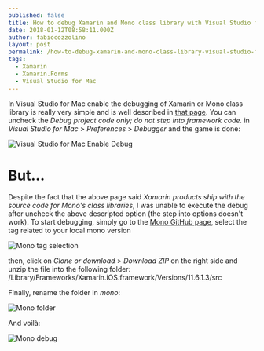 ```yaml
---
published: false
title: How to debug Xamarin and Mono class library with Visual Studio for Mac
date: 2018-01-12T08:58:11.000Z
author: fabiocozzolino
layout: post
permalink: /how-to-debug-xamarin-and-mono-class-library-visual-studio-for-mac/
tags:
  - Xamarin
  - Xamarin.Forms
  - Visual Studio for Mac
---
```

In Visual Studio for Mac enable the debugging of Xamarin or Mono class library is really very simple and is well described in [that page](https://docs.microsoft.com/it-it/visualstudio/mac/debugging#debugging-monos-class-libraries).
You can uncheck the *Debug project code only; do not step into framework code.* in *Visual Studio for Mac* > *Preferences* > *Debugger* and the game is done:

![Visual Studio for Mac Enable Debug](http://www.fabiocozzolino.eu/assets/img/vs-enable-debug.png)

# But...
Despite the fact that the above page said *Xamarin products ship with the source code for Mono's class libraries*, I was unable to execute the debug after uncheck the above descripted option (the step into options doesn't work).
To start debugging, simply go to the [Mono GitHub page](https://github.com/mono/mono), select the tag related to your local mono version

![Mono tag selection](http://www.fabiocozzolino.eu/assets/img/mono-tag-version.png)

then, click on *Clone or download* > *Download ZIP* on the right side and unzip the file into the following folder:
/Library/Frameworks/Xamarin.iOS.framework/Versions/11.6.1.3/src

Finally, rename the folder in *mono*:

![Mono folder](http://www.fabiocozzolino.eu/assets/img/mono-folder.png)

And voilà:

![Mono debug](http://www.fabiocozzolino.eu/assets/img/mono-debug.png)
